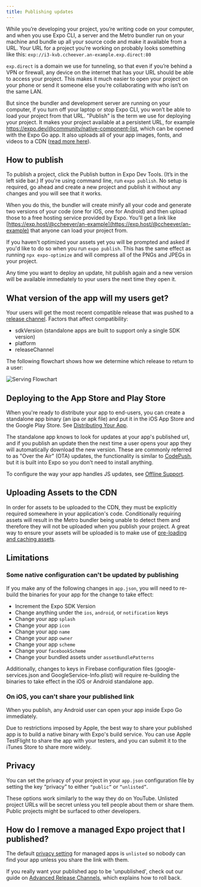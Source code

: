 ```yaml
---
title: Publishing updates
---
```


While you’re developing your project, you’re writing code on your
computer, and when you use Expo CLI, a server and the Metro bundler run on your machine and bundle up all your source code and make
it available from a URL. Your URL for a project you’re working on
probably looks something like this:
`exp://i3-kvb.ccheever.an-example.exp.direct:80`

`exp.direct` is a domain we use for tunneling, so that even if you’re
behind a VPN or firewall, any device on the internet that has your URL
should be able to access your project. This makes it much easier to open
your project on your phone or send it someone else you’re collaborating
with who isn’t on the same LAN.

But since the bundler and development server are running on your computer, if you
turn off your laptop or stop Expo CLI, you won’t be able to load your
project from that URL. "Publish" is the term we use for deploying your
project. It makes your project available at a persistent URL, for
example https://expo.dev/@community/native-component-list, which can be
opened with the Expo Go app. It also uploads all of your app images,
fonts, and videos to a CDN ([read more
here](how-expo-works.md#publishingdeploying-an-expo-app-in-production)).

## How to publish

To publish a project, click the Publish button in Expo Dev Tools. (It’s in the left side bar.) If you're using command line, run
`expo publish`. No setup is required, go ahead and create a new project
and publish it without any changes and you will see that it works.

When you do this, the bundler will create minify all your code and generate
two versions of your code (one for iOS, one for Android) and then upload
those to a free hosting service provided by Expo. You’ll get a link like [https://exp.host/@ccheever/an-example](https://exp.host/@ccheever/an-example)
that anyone can load your project from.

If you haven't optimized your assets yet you will be prompted and asked
if you'd like to do so when you run `expo publish`. This has the same effect
as running `npx expo-optimize` and will compress all of the PNGs and JPEGs in your project.

Any time you want to deploy an update, hit publish again and a new
version will be available immediately to your users the next time they
open it.

## What version of the app will my users get?

Your users will get the most recent compatible release that was pushed to a [release channel](../distribution/release-channels.md). Factors that affect compatibility:

- sdkVersion (standalone apps are built to support only a single SDK version)
- platform
- releaseChannel

The following flowchart shows how we determine which release to return to a user:

![Serving Flowchart](/static/images/release-channels-flowchart.png)

## Deploying to the App Store and Play Store

When you're ready to distribute your app to end-users, you can create a
standalone app binary (an ipa or apk file) and put it in the iOS App
Store and the Google Play Store. See [Distributing Your App](../distribution/introduction.md).

The standalone app knows to look for updates at your app's published
url, and if you publish an update then the next time a user opens your
app they will automatically download the new version. These are
commonly referred to as "Over the Air" (OTA) updates, the functionality
is similar to [CodePush](https://microsoft.github.io/code-push/), but it
is built into Expo so you don't need to install anything.

To configure the way your app handles JS updates, see [Offline Support](../guides/offline-support.md).

## Uploading Assets to the CDN

In order for assets to be uploaded to the CDN, they must be explicitly required somewhere in your application's code. Conditionally requiring assets will result in the Metro bundler being unable to detect them and therefore they will not be uploaded when you publish your project. A great way to ensure your assets will be uploaded is to make use of [pre-loading and caching assets](../guides/preloading-and-caching-assets.md).

## Limitations

### Some native configuration can't be updated by publishing

If you make any of the following changes in `app.json`, you will need to
re-build the binaries for your app for the change to take effect:

- Increment the Expo SDK Version
- Change anything under the `ios`, `android`, or `notification` keys
- Change your app `splash`
- Change your app `icon`
- Change your app `name`
- Change your app `owner`
- Change your app `scheme`
- Change your `facebookScheme`
- Change your bundled assets under `assetBundlePatterns`

Additionally, changes to keys in Firebase configuration files (google-services.json and GoogleService-Info.plist) will require re-building the binaries to take effect in the iOS or Android standalone app.

### On iOS, you can't share your published link

When you publish, any Android user can open your app inside Expo Go immediately.

Due to restrictions imposed by Apple, the best way to share your published app is
to build a native binary with Expo's build service. You can use Apple TestFlight to
share the app with your testers, and you can submit it to the iTunes Store to share
more widely.

## Privacy

You can set the privacy of your project in your `app.json` configuration
file by setting the key “privacy” to either `“public”` or `“unlisted”`.

These options work similarly to the way they do on YouTube. Unlisted
project URLs will be secret unless you tell people about them or share
them. Public projects might be surfaced to other developers.

## How do I remove a managed Expo project that I published?

The default [privacy setting](../workflow/configuration.md) for managed apps is `unlisted` so nobody can find your app unless you share the link with them.

If you really want your published app to be 'unpublished', check out our guide on [Advanced Release Channels](../distribution/advanced-release-channels.md), which explains how to roll back.
